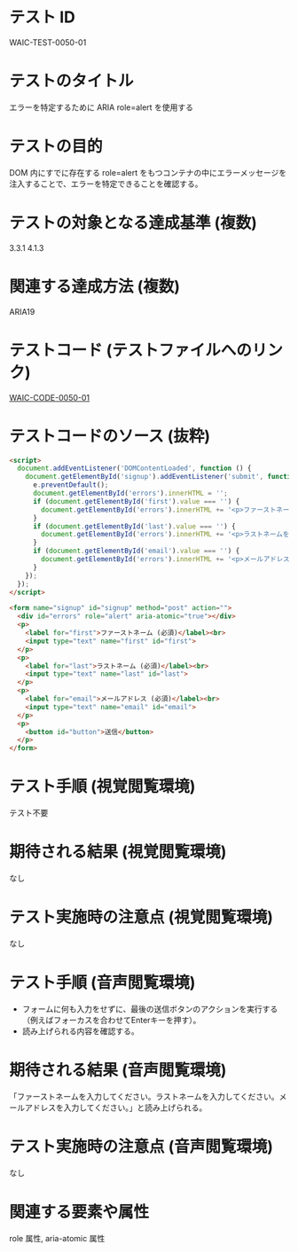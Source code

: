# テスト ID

WAIC-TEST-0050-01

# テストのタイトル

エラーを特定するために ARIA role=alert を使用する

# テストの目的

DOM 内にすでに存在する role=alert をもつコンテナの中にエラーメッセージを注入することで、エラーを特定できることを確認する。

# テストの対象となる達成基準 (複数)

3.3.1
4.1.3

# 関連する達成方法 (複数)

ARIA19

# テストコード (テストファイルへのリンク)

[WAIC-CODE-0050-01](https://waic.github.io/as_test/WAIC-CODE/WAIC-CODE-0050-01.html)

# テストコードのソース (抜粋)

```HTML
<script>
  document.addEventListener('DOMContentLoaded', function () {
    document.getElementById('signup').addEventListener('submit', function (e) {
      e.preventDefault();
      document.getElementById('errors').innerHTML = '';
      if (document.getElementById('first').value === '') {
        document.getElementById('errors').innerHTML += '<p>ファーストネームを入力してください。</p>';
      }
      if (document.getElementById('last').value === '') {
        document.getElementById('errors').innerHTML += '<p>ラストネームを入力してください。</p>';
      }
      if (document.getElementById('email').value === '') {
        document.getElementById('errors').innerHTML += '<p>メールアドレスを入力してください。</p>';
      }
    });
  });
</script>

<form name="signup" id="signup" method="post" action="">
  <div id="errors" role="alert" aria-atomic="true"></div>
  <p>
    <label for="first">ファーストネーム (必須)</label><br>
    <input type="text" name="first" id="first">
  </p>
  <p>
    <label for="last">ラストネーム (必須)</label><br>
    <input type="text" name="last" id="last">
  </p>
  <p>
    <label for="email">メールアドレス (必須)</label><br>
    <input type="text" name="email" id="email">
  </p>
  <p>
    <button id="button">送信</button>
  </p>
</form>
```

# テスト手順 (視覚閲覧環境)

テスト不要

# 期待される結果 (視覚閲覧環境)

なし

# テスト実施時の注意点 (視覚閲覧環境)

なし

# テスト手順 (音声閲覧環境)

- フォームに何も入力をせずに、最後の送信ボタンのアクションを実行する（例えばフォーカスを合わせてEnterキーを押す）。
- 読み上げられる内容を確認する。

# 期待される結果 (音声閲覧環境)

「ファーストネームを入力してください。ラストネームを入力してください。メールアドレスを入力してください。」と読み上げられる。

# テスト実施時の注意点 (音声閲覧環境)

なし

# 関連する要素や属性

role 属性, aria-atomic 属性
